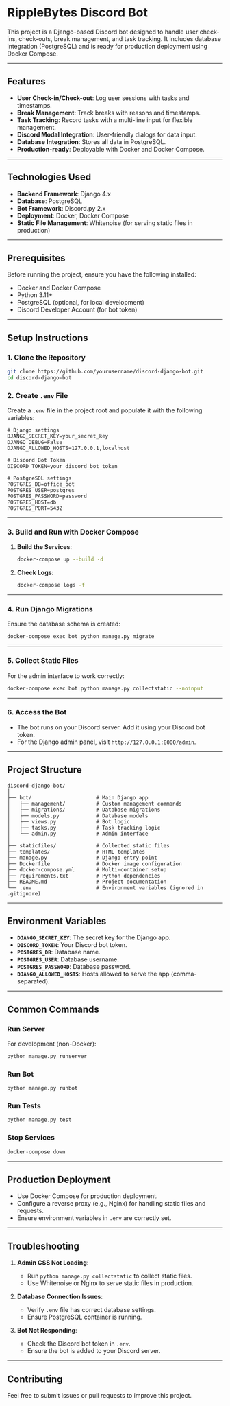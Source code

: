 # **RippleBytes Discord Bot**

This project is a Django-based Discord bot designed to handle user check-ins, check-outs, break management, and task tracking. It includes database integration (PostgreSQL) and is ready for production deployment using Docker Compose.

---

## **Features**
- **User Check-in/Check-out**: Log user sessions with tasks and timestamps.
- **Break Management**: Track breaks with reasons and timestamps.
- **Task Tracking**: Record tasks with a multi-line input for flexible management.
- **Discord Modal Integration**: User-friendly dialogs for data input.
- **Database Integration**: Stores all data in PostgreSQL.
- **Production-ready**: Deployable with Docker and Docker Compose.

---

## **Technologies Used**
- **Backend Framework**: Django 4.x
- **Database**: PostgreSQL
- **Bot Framework**: Discord.py 2.x
- **Deployment**: Docker, Docker Compose
- **Static File Management**: Whitenoise (for serving static files in production)

---

## **Prerequisites**
Before running the project, ensure you have the following installed:
- Docker and Docker Compose
- Python 3.11+
- PostgreSQL (optional, for local development)
- Discord Developer Account (for bot token)

---

## **Setup Instructions**

### **1. Clone the Repository**
```bash
git clone https://github.com/yourusername/discord-django-bot.git
cd discord-django-bot
```

### **2. Create `.env` File**
Create a `.env` file in the project root and populate it with the following variables:

```env
# Django settings
DJANGO_SECRET_KEY=your_secret_key
DJANGO_DEBUG=False
DJANGO_ALLOWED_HOSTS=127.0.0.1,localhost

# Discord Bot Token
DISCORD_TOKEN=your_discord_bot_token

# PostgreSQL settings
POSTGRES_DB=office_bot
POSTGRES_USER=postgres
POSTGRES_PASSWORD=password
POSTGRES_HOST=db
POSTGRES_PORT=5432
```

---

### **3. Build and Run with Docker Compose**
1. **Build the Services**:
   ```bash
   docker-compose up --build -d
   ```
2. **Check Logs**:
   ```bash
   docker-compose logs -f
   ```

---

### **4. Run Django Migrations**
Ensure the database schema is created:
```bash
docker-compose exec bot python manage.py migrate
```

---

### **5. Collect Static Files**
For the admin interface to work correctly:
```bash
docker-compose exec bot python manage.py collectstatic --noinput
```

---

### **6. Access the Bot**
- The bot runs on your Discord server. Add it using your Discord bot token.
- For the Django admin panel, visit `http://127.0.0.1:8000/admin`.

---

## **Project Structure**
```plaintext
discord-django-bot/
│
├── bot/                     # Main Django app
│   ├── management/          # Custom management commands
│   ├── migrations/          # Database migrations
│   ├── models.py            # Database models
│   ├── views.py             # Bot logic
│   ├── tasks.py             # Task tracking logic
│   └── admin.py             # Admin interface
│
├── staticfiles/             # Collected static files
├── templates/               # HTML templates
├── manage.py                # Django entry point
├── Dockerfile               # Docker image configuration
├── docker-compose.yml       # Multi-container setup
├── requirements.txt         # Python dependencies
├── README.md                # Project documentation
└── .env                     # Environment variables (ignored in .gitignore)
```

---

## **Environment Variables**
- **`DJANGO_SECRET_KEY`**: The secret key for the Django app.
- **`DISCORD_TOKEN`**: Your Discord bot token.
- **`POSTGRES_DB`**: Database name.
- **`POSTGRES_USER`**: Database username.
- **`POSTGRES_PASSWORD`**: Database password.
- **`DJANGO_ALLOWED_HOSTS`**: Hosts allowed to serve the app (comma-separated).

---

## **Common Commands**

### **Run Server**
For development (non-Docker):
```bash
python manage.py runserver
```

### **Run Bot**
```bash
python manage.py runbot
```

### **Run Tests**
```bash
python manage.py test
```

### **Stop Services**
```bash
docker-compose down
```

---

## **Production Deployment**
- Use Docker Compose for production deployment.
- Configure a reverse proxy (e.g., Nginx) for handling static files and requests.
- Ensure environment variables in `.env` are correctly set.

---

## **Troubleshooting**

1. **Admin CSS Not Loading**:
   - Run `python manage.py collectstatic` to collect static files.
   - Use Whitenoise or Nginx to serve static files in production.

2. **Database Connection Issues**:
   - Verify `.env` file has correct database settings.
   - Ensure PostgreSQL container is running.

3. **Bot Not Responding**:
   - Check the Discord bot token in `.env`.
   - Ensure the bot is added to your Discord server.

---

## **Contributing**
Feel free to submit issues or pull requests to improve this project.
